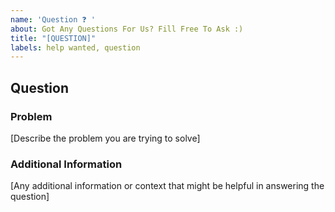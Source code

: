 ```yaml
---
name: 'Question ❓ '
about: Got Any Questions For Us? Fill Free To Ask :)
title: "[QUESTION]"
labels: help wanted, question
---
```


## Question

### Problem

[Describe the problem you are trying to solve]

### Additional Information

[Any additional information or context that might be helpful in answering the question]

